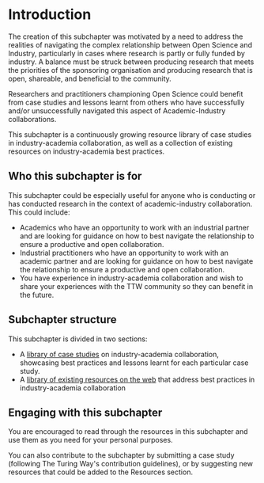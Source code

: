 # Introduction
The creation of this subchapter was motivated by a need to address the realities of navigating the complex relationship between Open Science and Industry, particularly in cases where research is partly or fully funded by industry. A balance must be struck between producing research that meets the priorities of the sponsoring organisation and producing research that is open, shareable, and beneficial to the community. 

Researchers and practitioners championing Open Science could benefit from case studies and lessons learnt from others who have successfully and/or unsuccessfully navigated this aspect of Academic-Industry collaborations.

This subchapter is a continuously growing resource library of case studies in industry-academia collaboration, as well as a collection of existing resources on industry-academia best practices.

## Who this subchapter is for

This subchapter could be especially useful for anyone who is conducting or has conducted research in the context of academic-industry collaboration. This could include:
- Academics who have an opportunity to work with an industrial partner and are looking for guidance on how to best navigate the relationship to ensure a productive and open collaboration.
- Industrial practitioners who have an opportunity to work with an academic partner and are looking for guidance on how to best navigate the relationship to ensure a productive and open collaboration.
- You have experience in industry-academia collaboration and wish to share your experiences with the TTW community so they can benefit in the future.
## Subchapter structure
This subchapter is divided in two sections:
- A [library of case studies](https://github.com/f-rower/the-turing-way/blob/Case-Studies-and-Best-Practices-in-Academic-Industry-Collaboration/book/website/collaboration/academic-industry/case-studies-and-best-practices/case-study-library.md) on industry-academia collaboration, showcasing best practices and lessons learnt for each particular case study.
- A [library of existing resources on the web](https://github.com/f-rower/the-turing-way/blob/Case-Studies-and-Best-Practices-in-Academic-Industry-Collaboration/book/website/collaboration/academic-industry/case-studies-and-best-practices/online-resources-for-best-practices-in-industry-academia-collaboration.md) that address best practices in industry-academia collaboration
## Engaging with this subchapter
You are encouraged to read through the resources in this subchapter and use them as you need for your personal purposes.

You can also contribute to the subchapter by submitting a case study (following The Turing Way's contribution guidelines), or by suggesting new resources that could be added to the Resources section.
